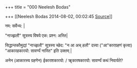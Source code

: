 +++
title = "000 Neelesh Bodas"

+++
[[Neelesh Bodas	2014-08-02, 00:02:45 [Source](https://groups.google.com/g/samskrita/c/Sw1_dVfHIyM)]]



नम: सर्वेभ्य: \|  

  

"नाज्झलौ" सूत्रस्य विषये एक: प्रश्न: अस्ति\|

  

सिद्धान्तकौमुद्यां "नाज्झलौ" सूत्रस्य च्छेद: "न आ अच् हलौ" दत्त्वा ("आ"कारग्रहणं कृत्वा) "आकारहकारयो: सावर्ण्यं नास्ति" इति उक्तम् \|

अनेन (आकारस्य ग्रहणेन) ईकारशकारयो: / ॠकारषकारयो: सावर्ण्यं कथं निवार्यते?

  

  

